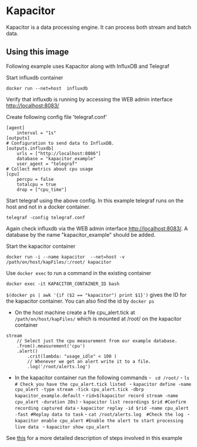 # Kapacitor
Kapacitor is a data processing engine. It can process both stream and batch data. 

## Using this image
Following example uses Kapacitor along with InfluxDB and Telegraf

Start influxdb container
```
docker run --net=host  influxdb
```
Verify that influxdb is running by accessing the WEB admin interface [http://localhost:8083/](http://localhost:8083/)

Create following config file 'telegraf.conf'
```
[agent]
    interval = "1s"
[outputs]
# Configuration to send data to InfluxDB.
[outputs.influxdb]
    urls = ["http://localhost:8086"]
    database = "kapacitor_example"
    user_agent = "telegraf"
# Collect metrics about cpu usage
[cpu]
    percpu = false
    totalcpu = true
    drop = ["cpu_time"]
```
Start telegraf using the above config. In this example telegraf runs on the host and not in a docker container.
```
telegraf -config telegraf.conf
```
Again check influxdb via the WEB admin interface [http://localhost:8083/](http://localhost:8083/). A database by the name "kapacitor_example" should be added.

Start the kapacitor container
```
docker run -i --name kapacitor  --net=host -v /path/on/host/kapFiles/:/root/ kapacitor
```
Use ```docker exec``` to run a command in the existing container
```
docker exec -it KAPACITOR_CONTAINER_ID bash
```
```$(docker ps | awk '{if ($2 == "kapacitor") print $1}')``` gives the ID for the kapacitor container. You can also find the id by ```docker ps```

- On the host machine  create a file cpu_alert.tick at ```/path/on/host/kapFiles/``` which  is mounted at /root/ on the kapacitor container
```
stream
    // Select just the cpu measurement from our example database.
    .from().measurement('cpu')
    .alert()
        .crit(lambda: "usage_idle" < 100 )
        // Whenever we get an alert write it to a file.
        .log('/root/alerts.log')
```

- In the kapacitor container run the following commands
      - ``` cd /root/```
      - ```ls             # Check you have the cpu_alert.tick listed ```
      - ```kapacitor define -name cpu_alert -type stream -tick cpu_alert.tick -dbrp kapacitor_example.default```
      - ```rid=$(kapacitor record stream -name cpu_alert -duration 20s)```
      - ```kapacitor list recordings $rid #Confirm recording captured data``` 
      - ```kapacitor replay -id $rid -name cpu_alert -fast #Replay data to task```
      - ```cat /root/alerts.log  #Check the log ``` 
      - ```kapacitor enable cpu_alert #Enable the alert to start processing live data ```
      - ```kapacitor show cpu_alert```


See [this](https://docs.influxdata.com/kapacitor/v0.10/introduction/getting_started/) for a more detailed description of steps involved in this example
